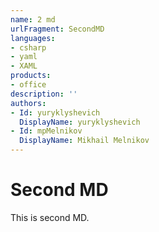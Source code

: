 ```yaml
---
name: 2 md
urlFragment: SecondMD
languages:
- csharp
- yaml
- XAML
products:
- office
description: ''
authors:
- Id: yuryklyshevich
  DisplayName: yuryklyshevich
- Id: mpMelnikov
  DisplayName: Mikhail Melnikov
---
```


# Second MD

This is second MD.
